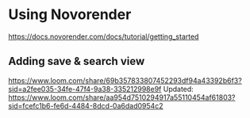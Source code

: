 # Using Novorender
https://docs.novorender.com/docs/tutorial/getting_started
## Adding save & search view

https://www.loom.com/share/69b357833807452293df94a43392b6f3?sid=a2fee035-34fe-47f4-9a38-335212998e9f
Updated: https://www.loom.com/share/aa954d7510294917a55110454af61803?sid=fcefc1b6-fe6d-4484-8dcd-0a6dad0954c2
